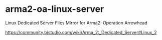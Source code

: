 
# arma2-oa-linux-server
Linux Dedicated Server Files Mirror for Arma2: Operation Arrowhead

https://community.bistudio.com/wiki/Arma_2:_Dedicated_Server#Linux_2